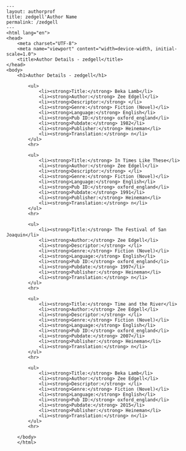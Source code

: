 
    ---
    layout: authorprof
    title: zedgell'Author Name 
    permalink: /zedgell
    ---
    <html lang="en">
    <head>
        <meta charset="UTF-8">
        <meta name="viewport" content="width=device-width, initial-scale=1.0">
        <title>Author Details - zedgell</title>
    </head>
    <body>
        <h1>Author Details - zedgell</h1>
        
            <ul>
                <li><strong>Title:</strong> Beka Lamb</li>
                <li><strong>Author:</strong> Zee Edgell</li>
                <li><strong>Descriptor:</strong> </li>
                <li><strong>Genre:</strong> Fiction (Novel)</li>
                <li><strong>Language:</strong> English</li>
                <li><strong>Pub ID:</strong> oxford_england</li>
                <li><strong>Pubdate:</strong> 1982</li>
                <li><strong>Publisher:</strong> Heineman</li>
                <li><strong>Translation:</strong> n</li>
            </ul>
            <hr>
            
            <ul>
                <li><strong>Title:</strong> In Times Like These</li>
                <li><strong>Author:</strong> Zee Edgell</li>
                <li><strong>Descriptor:</strong> </li>
                <li><strong>Genre:</strong> Fiction (Novel)</li>
                <li><strong>Language:</strong> English</li>
                <li><strong>Pub ID:</strong> oxford_england</li>
                <li><strong>Pubdate:</strong> 1991</li>
                <li><strong>Publisher:</strong> Heineman</li>
                <li><strong>Translation:</strong> n</li>
            </ul>
            <hr>
            
            <ul>
                <li><strong>Title:</strong> The Festival of San Joaquin</li>
                <li><strong>Author:</strong> Zee Edgell</li>
                <li><strong>Descriptor:</strong> </li>
                <li><strong>Genre:</strong> Fiction (Novel)</li>
                <li><strong>Language:</strong> English</li>
                <li><strong>Pub ID:</strong> oxford_england</li>
                <li><strong>Pubdate:</strong> 1997</li>
                <li><strong>Publisher:</strong> Heineman</li>
                <li><strong>Translation:</strong> n</li>
            </ul>
            <hr>
            
            <ul>
                <li><strong>Title:</strong> Time and the River</li>
                <li><strong>Author:</strong> Zee Edgell</li>
                <li><strong>Descriptor:</strong> </li>
                <li><strong>Genre:</strong> Fiction (Novel)</li>
                <li><strong>Language:</strong> English</li>
                <li><strong>Pub ID:</strong> oxford_england</li>
                <li><strong>Pubdate:</strong> 2007</li>
                <li><strong>Publisher:</strong> Heineman</li>
                <li><strong>Translation:</strong> n</li>
            </ul>
            <hr>
            
            <ul>
                <li><strong>Title:</strong> Beka Lamb</li>
                <li><strong>Author:</strong> Zee Edgell</li>
                <li><strong>Descriptor:</strong> </li>
                <li><strong>Genre:</strong> Fiction (Novel)</li>
                <li><strong>Language:</strong> English</li>
                <li><strong>Pub ID:</strong> oxford_england</li>
                <li><strong>Pubdate:</strong> 2015</li>
                <li><strong>Publisher:</strong> Heineman</li>
                <li><strong>Translation:</strong> n</li>
            </ul>
            <hr>
            
        </body>
        </html>
        